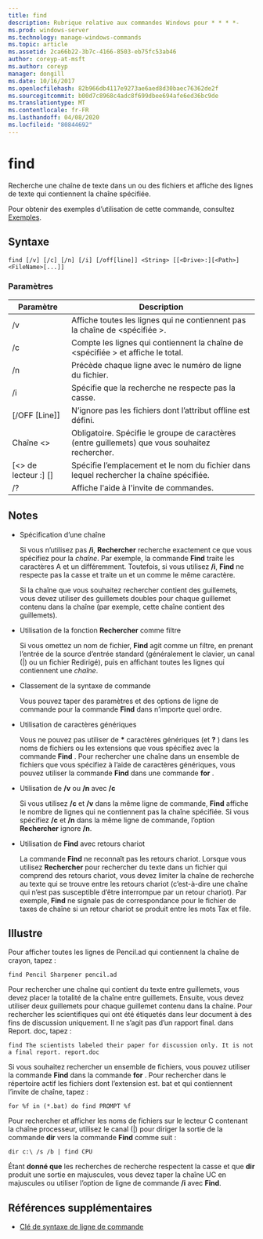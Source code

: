 ```yaml
---
title: find
description: Rubrique relative aux commandes Windows pour * * * *-
ms.prod: windows-server
ms.technology: manage-windows-commands
ms.topic: article
ms.assetid: 2ca66b22-3b7c-4166-8503-eb75fc53ab46
author: coreyp-at-msft
ms.author: coreyp
manager: dongill
ms.date: 10/16/2017
ms.openlocfilehash: 82b966db4117e9273ae6aed8d30baec76362de2f
ms.sourcegitcommit: b00d7c8968c4adc8f699dbee694afe6ed36bc9de
ms.translationtype: MT
ms.contentlocale: fr-FR
ms.lasthandoff: 04/08/2020
ms.locfileid: "80844692"
---
```

# <a name="find"></a>find



Recherche une chaîne de texte dans un ou des fichiers et affiche des lignes de texte qui contiennent la chaîne spécifiée.

Pour obtenir des exemples d’utilisation de cette commande, consultez [Exemples](#BKMK_examples).

## <a name="syntax"></a>Syntaxe

```
find [/v] [/c] [/n] [/i] [/off[line]] <String> [[<Drive>:][<Path>]<FileName>[...]]
```

### <a name="parameters"></a>Paramètres

|           Paramètre           |                                              Description                                               |
|-------------------------------|--------------------------------------------------------------------------------------------------------|
|              /v               |                    Affiche toutes les lignes qui ne contiennent pas la chaîne de \<spécifiée >.                     |
|              /c               |              Compte les lignes qui contiennent la chaîne de \<spécifiée > et affiche le total.              |
|              /n               |                            Précède chaque ligne avec le numéro de ligne du fichier.                             |
|              /i               |                            Spécifie que la recherche ne respecte pas la casse.                            |
|         [/OFF [Line]]          |                        N’ignore pas les fichiers dont l’attribut offline est défini.                        |
|          Chaîne \<>          | Obligatoire. Spécifie le groupe de caractères (entre guillemets) que vous souhaitez rechercher. |
| [\<> de lecteur :] [<Path>]<FileName> |        Spécifie l’emplacement et le nom du fichier dans lequel rechercher la chaîne spécifiée.        |
|              /?               |                                  Affiche l'aide à l'invite de commandes.                                  |

## <a name="remarks"></a>Notes

-   Spécification d’une chaîne

    Si vous n’utilisez pas **/i**, **Rechercher** recherche exactement ce que vous spécifiez pour la *chaîne*. Par exemple, la commande **Find** traite les caractères A et un différemment. Toutefois, si vous utilisez **/i**, **Find** ne respecte pas la casse et traite un et un comme le même caractère.

    Si la chaîne que vous souhaitez rechercher contient des guillemets, vous devez utiliser des guillemets doubles pour chaque guillemet contenu dans la chaîne (par exemple, cette chaîne contient des guillemets).
-   Utilisation de la fonction **Rechercher** comme filtre

    Si vous omettez un nom de fichier, **Find** agit comme un filtre, en prenant l’entrée de la source d’entrée standard (généralement le clavier, un canal (|) ou un fichier Redirigé), puis en affichant toutes les lignes qui contiennent une *chaîne*.
-   Classement de la syntaxe de commande

    Vous pouvez taper des paramètres et des options de ligne de commande pour la commande **Find** dans n’importe quel ordre.
-   Utilisation de caractères génériques

    Vous ne pouvez pas utiliser de **&#42;** caractères génériques (et **?** ) dans les noms de fichiers ou les extensions que vous spécifiez avec la commande **Find** . Pour rechercher une chaîne dans un ensemble de fichiers que vous spécifiez à l’aide de caractères génériques, vous pouvez utiliser la commande **Find** dans une commande **for** .
-   Utilisation de **/v** ou **/n** avec **/c**

    Si vous utilisez **/c** et **/v** dans la même ligne de commande, **Find** affiche le nombre de lignes qui ne contiennent pas la chaîne spécifiée. Si vous spécifiez **/c** et **/n** dans la même ligne de commande, l’option **Rechercher** ignore **/n**.
-   Utilisation de **Find** avec retours chariot

    La commande **Find** ne reconnaît pas les retours chariot. Lorsque vous utilisez **Rechercher** pour rechercher du texte dans un fichier qui comprend des retours chariot, vous devez limiter la chaîne de recherche au texte qui se trouve entre les retours chariot (c’est-à-dire une chaîne qui n’est pas susceptible d’être interrompue par un retour chariot). Par exemple, **Find** ne signale pas de correspondance pour le fichier de taxes de chaîne si un retour chariot se produit entre les mots Tax et file.

## <a name="examples"></a><a name=BKMK_examples></a>Illustre

Pour afficher toutes les lignes de Pencil.ad qui contiennent la chaîne de crayon, tapez :
```
find Pencil Sharpener pencil.ad
```
Pour rechercher une chaîne qui contient du texte entre guillemets, vous devez placer la totalité de la chaîne entre guillemets. Ensuite, vous devez utiliser deux guillemets pour chaque guillemet contenu dans la chaîne. Pour rechercher les scientifiques qui ont été étiquetés dans leur document à des fins de discussion uniquement. Il ne s’agit pas d’un rapport final. dans Report. doc, tapez :
```
find The scientists labeled their paper for discussion only. It is not a final report. report.doc
```
Si vous souhaitez rechercher un ensemble de fichiers, vous pouvez utiliser la commande **Find** dans la commande **for** . Pour rechercher dans le répertoire actif les fichiers dont l’extension est. bat et qui contiennent l’invite de chaîne, tapez :
```
for %f in (*.bat) do find PROMPT %f 
```
Pour rechercher et afficher les noms de fichiers sur le lecteur C contenant la chaîne processeur, utilisez le canal (|) pour diriger la sortie de la commande **dir** vers la commande **Find** comme suit :
```
dir c:\ /s /b | find CPU 
```
Étant **donné que** les recherches de recherche respectent la casse et que **dir** produit une sortie en majuscules, vous devez taper la chaîne UC en majuscules ou utiliser l’option de ligne de commande **/i** avec **Find**.

## <a name="additional-references"></a>Références supplémentaires

- [Clé de syntaxe de ligne de commande](command-line-syntax-key.md)
